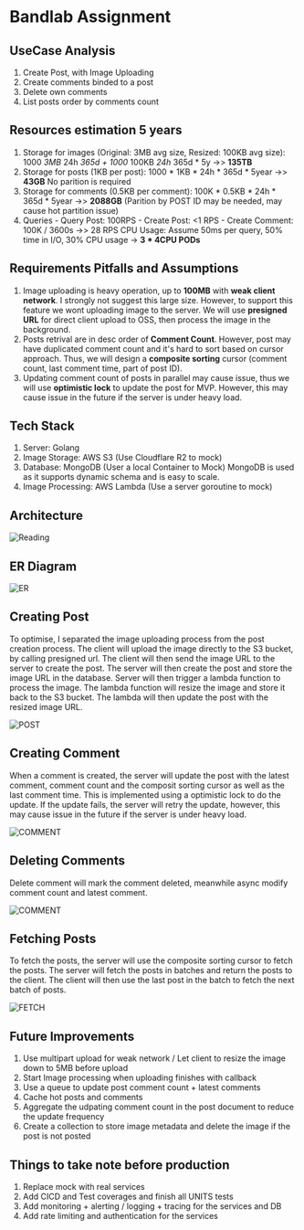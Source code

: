 # Bandlab Assignment

## UseCase Analysis

1. Create Post, with Image Uploading
2. Create comments binded to a post
3. Delete own comments
4. List posts order by comments count

## Resources estimation 5 years

1. Storage for images (Original: 3MB avg size, Resized: 100KB avg size): 1000 *3MB* 24h *365d + 1000* 100KB *24h* 365d * 5y ->> **135TB**
2. Storage for posts (1KB per post): 1000 * 1KB * 24h * 365d * 5year ->> **43GB** No parition is required
3. Storage for comments (0.5KB per comment): 100K * 0.5KB * 24h * 365d * 5year ->> **2088GB** (Parition by POST ID may be needed, may cause hot partition issue)
4. Queries - Query Post: 100RPS - Create Post: <1 RPS - Create Comment: 100K / 3600s ->> 28 RPS
   CPU Usage: Assume 50ms per query, 50% time in I/O, 30% CPU usage -> **3 * 4CPU PODs**

## Requirements Pitfalls and Assumptions

1. Image uploading is heavy operation, up to **100MB** with **weak client network**. I strongly not suggest this large size. However, to support this feature we wont uploading image to the server. We will use **presigned URL** for direct client upload to OSS, then process the image in the background.
2. Posts retrival are in desc order of **Comment Count**. However, post may have duplicated comment count and it's hard to sort based on cursor approach. Thus, we will design a **composite sorting** cursor (comment count, last comment time, part of post ID).
3. Updating comment count of posts in parallel may cause issue, thus we will use **optimistic lock** to update the post for MVP. However, this may cause issue in the future if the server is under heavy load.

## Tech Stack

1. Server: Golang
2. Image Storage: AWS S3 (Use Cloudflare R2 to mock)
3. Database: MongoDB (User a local Container to Mock) MongoDB is used as it supports dynamic schema and is easy to scale.
4. Image Processing: AWS Lambda (Use a server goroutine to mock)

## Architecture

![Reading](readme/architecutre.png#center)  

## ER Diagram

![ER](readme/er.jpeg#center)

## Creating Post

To optimise, I separated the image uploading process from the post creation process. The client will upload the image directly to the S3 bucket, by calling presigned url.  The client will then send the image URL to the server to create the post. The server will then create the post and store the image URL in the database. Server will then trigger a lambda function to process the image. The lambda function will resize the image and store it back to the S3 bucket. The lambda will then update the post with the resized image URL.

![POST](readme/create_post.jpeg#center)

## Creating Comment

When a comment is created, the server will update the post with the latest comment, comment count and the composit sorting cursor as well as the last comment time. This is implemented using a optimistic lock to do the update. If the update fails, the server will retry the update, however, this may cause issue in the future if the server is under heavy load.

![COMMENT](readme/create_comment.jpeg#center)

## Deleting Comments

Delete comment will mark the comment deleted, meanwhile async modify comment count and latest comment.

![COMMENT](readme/delete_comment.jpeg#center)

## Fetching Posts

To fetch the posts, the server will use the composite sorting cursor to fetch the posts. The server will fetch the posts in batches and return the posts to the client. The client will then use the last post in the batch to fetch the next batch of posts.

![FETCH](readme/fetch.jpeg#center)

## Future Improvements

1. Use multipart upload for weak network / Let client to resize the image down to 5MB before upload
2. Start Image processing when uploading finishes with callback
3. Use a queue to update post comment count + latest comments
4. Cache hot posts and comments
5. Aggregate the udpating comment count in the post document to reduce the update frequency
6. Create a collection to store image metadata and delete the image if the post is not posted

## Things to take note before production

1. Replace mock with real services
2. Add CICD and Test coverages and finish all UNITS tests
3. Add monitoring + alerting / logging + tracing for the services and DB
4. Add rate limiting and authentication for the services


